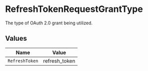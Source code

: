 # RefreshTokenRequestGrantType

The type of OAuth 2.0 grant being utilized.


## Values

| Name           | Value          |
| -------------- | -------------- |
| `RefreshToken` | refresh_token  |